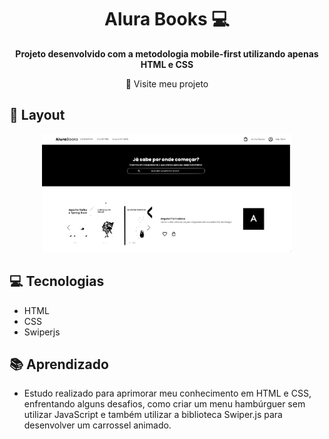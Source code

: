 <h1 align="center" style="font-weight: bold;">Alura Books 💻</h1>

<p align="center">
    <b>Projeto desenvolvido com a metodologia mobile-first utilizando apenas HTML e CSS</b>
</p>

<p align="center">
     <a href="https://study-mobile-first.vercel.app/" style="text-decoration: none;">📱 Visite meu projeto </a>
</p>

<h2 id="layout">🎨 Layout</h2>

<p align="center">
    <img src="Img/aluraBook.jpg" alt="Image Example" width="400px">
</p>

<h2 id="technologies">💻 Tecnologias </h2>

- HTML
- CSS
- Swiperjs

<h2 id="started"> 📚 Aprendizado </h2>

- Estudo realizado para aprimorar meu conhecimento em HTML e CSS, enfrentando alguns desafios, como criar um menu hambúrguer sem utilizar JavaScript e também utilizar a biblioteca Swiper.js para desenvolver um carrossel animado.
